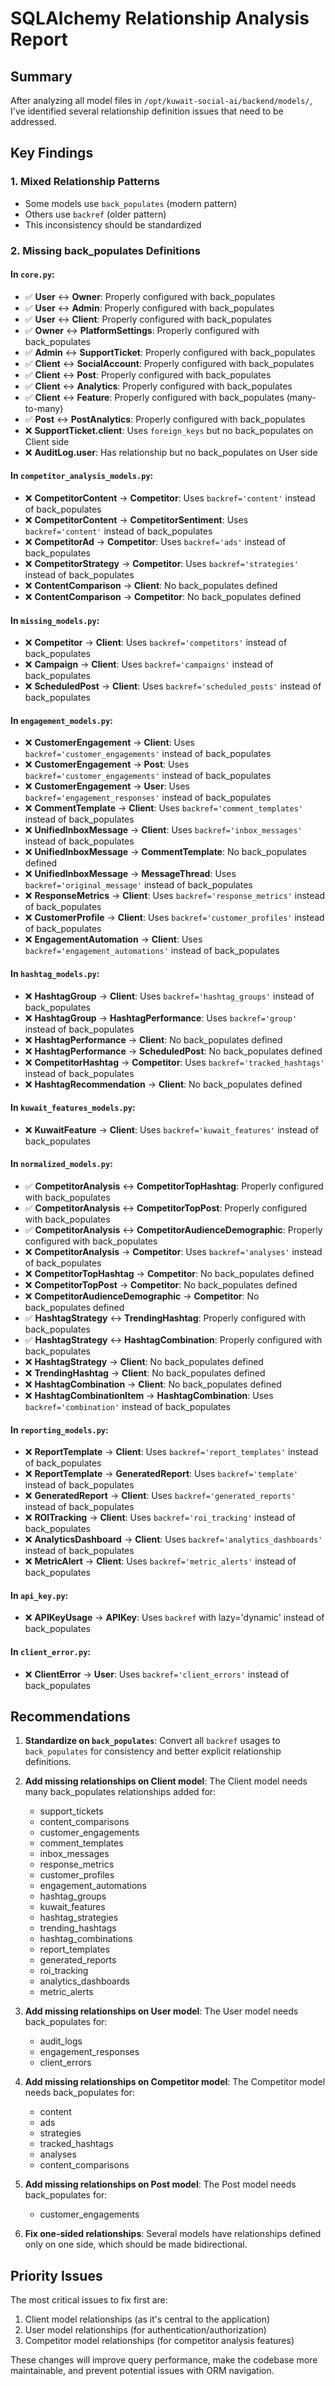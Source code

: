 # SQLAlchemy Relationship Analysis Report

## Summary

After analyzing all model files in `/opt/kuwait-social-ai/backend/models/`, I've identified several relationship definition issues that need to be addressed.

## Key Findings

### 1. **Mixed Relationship Patterns**
- Some models use `back_populates` (modern pattern)
- Others use `backref` (older pattern)
- This inconsistency should be standardized

### 2. **Missing back_populates Definitions**

#### In `core.py`:
- ✅ **User** ↔ **Owner**: Properly configured with back_populates
- ✅ **User** ↔ **Admin**: Properly configured with back_populates
- ✅ **User** ↔ **Client**: Properly configured with back_populates
- ✅ **Owner** ↔ **PlatformSettings**: Properly configured with back_populates
- ✅ **Admin** ↔ **SupportTicket**: Properly configured with back_populates
- ✅ **Client** ↔ **SocialAccount**: Properly configured with back_populates
- ✅ **Client** ↔ **Post**: Properly configured with back_populates
- ✅ **Client** ↔ **Analytics**: Properly configured with back_populates
- ✅ **Client** ↔ **Feature**: Properly configured with back_populates (many-to-many)
- ✅ **Post** ↔ **PostAnalytics**: Properly configured with back_populates
- ❌ **SupportTicket.client**: Uses `foreign_keys` but no back_populates on Client side
- ❌ **AuditLog.user**: Has relationship but no back_populates on User side

#### In `competitor_analysis_models.py`:
- ❌ **CompetitorContent** → **Competitor**: Uses `backref='content'` instead of back_populates
- ❌ **CompetitorContent** → **CompetitorSentiment**: Uses `backref='content'` instead of back_populates
- ❌ **CompetitorAd** → **Competitor**: Uses `backref='ads'` instead of back_populates
- ❌ **CompetitorStrategy** → **Competitor**: Uses `backref='strategies'` instead of back_populates
- ❌ **ContentComparison** → **Client**: No back_populates defined
- ❌ **ContentComparison** → **Competitor**: No back_populates defined

#### In `missing_models.py`:
- ❌ **Competitor** → **Client**: Uses `backref='competitors'` instead of back_populates
- ❌ **Campaign** → **Client**: Uses `backref='campaigns'` instead of back_populates
- ❌ **ScheduledPost** → **Client**: Uses `backref='scheduled_posts'` instead of back_populates

#### In `engagement_models.py`:
- ❌ **CustomerEngagement** → **Client**: Uses `backref='customer_engagements'` instead of back_populates
- ❌ **CustomerEngagement** → **Post**: Uses `backref='customer_engagements'` instead of back_populates
- ❌ **CustomerEngagement** → **User**: Uses `backref='engagement_responses'` instead of back_populates
- ❌ **CommentTemplate** → **Client**: Uses `backref='comment_templates'` instead of back_populates
- ❌ **UnifiedInboxMessage** → **Client**: Uses `backref='inbox_messages'` instead of back_populates
- ❌ **UnifiedInboxMessage** → **CommentTemplate**: No back_populates defined
- ❌ **UnifiedInboxMessage** → **MessageThread**: Uses `backref='original_message'` instead of back_populates
- ❌ **ResponseMetrics** → **Client**: Uses `backref='response_metrics'` instead of back_populates
- ❌ **CustomerProfile** → **Client**: Uses `backref='customer_profiles'` instead of back_populates
- ❌ **EngagementAutomation** → **Client**: Uses `backref='engagement_automations'` instead of back_populates

#### In `hashtag_models.py`:
- ❌ **HashtagGroup** → **Client**: Uses `backref='hashtag_groups'` instead of back_populates
- ❌ **HashtagGroup** → **HashtagPerformance**: Uses `backref='group'` instead of back_populates
- ❌ **HashtagPerformance** → **Client**: No back_populates defined
- ❌ **HashtagPerformance** → **ScheduledPost**: No back_populates defined
- ❌ **CompetitorHashtag** → **Competitor**: Uses `backref='tracked_hashtags'` instead of back_populates
- ❌ **HashtagRecommendation** → **Client**: No back_populates defined

#### In `kuwait_features_models.py`:
- ❌ **KuwaitFeature** → **Client**: Uses `backref='kuwait_features'` instead of back_populates

#### In `normalized_models.py`:
- ✅ **CompetitorAnalysis** ↔ **CompetitorTopHashtag**: Properly configured with back_populates
- ✅ **CompetitorAnalysis** ↔ **CompetitorTopPost**: Properly configured with back_populates
- ✅ **CompetitorAnalysis** ↔ **CompetitorAudienceDemographic**: Properly configured with back_populates
- ❌ **CompetitorAnalysis** → **Competitor**: Uses `backref='analyses'` instead of back_populates
- ❌ **CompetitorTopHashtag** → **Competitor**: No back_populates defined
- ❌ **CompetitorTopPost** → **Competitor**: No back_populates defined
- ❌ **CompetitorAudienceDemographic** → **Competitor**: No back_populates defined
- ✅ **HashtagStrategy** ↔ **TrendingHashtag**: Properly configured with back_populates
- ✅ **HashtagStrategy** ↔ **HashtagCombination**: Properly configured with back_populates
- ❌ **HashtagStrategy** → **Client**: No back_populates defined
- ❌ **TrendingHashtag** → **Client**: No back_populates defined
- ❌ **HashtagCombination** → **Client**: No back_populates defined
- ❌ **HashtagCombinationItem** → **HashtagCombination**: Uses `backref='combination'` instead of back_populates

#### In `reporting_models.py`:
- ❌ **ReportTemplate** → **Client**: Uses `backref='report_templates'` instead of back_populates
- ❌ **ReportTemplate** → **GeneratedReport**: Uses `backref='template'` instead of back_populates
- ❌ **GeneratedReport** → **Client**: Uses `backref='generated_reports'` instead of back_populates
- ❌ **ROITracking** → **Client**: Uses `backref='roi_tracking'` instead of back_populates
- ❌ **AnalyticsDashboard** → **Client**: Uses `backref='analytics_dashboards'` instead of back_populates
- ❌ **MetricAlert** → **Client**: Uses `backref='metric_alerts'` instead of back_populates

#### In `api_key.py`:
- ❌ **APIKeyUsage** → **APIKey**: Uses `backref` with lazy='dynamic' instead of back_populates

#### In `client_error.py`:
- ❌ **ClientError** → **User**: Uses `backref='client_errors'` instead of back_populates

## Recommendations

1. **Standardize on `back_populates`**: Convert all `backref` usages to `back_populates` for consistency and better explicit relationship definitions.

2. **Add missing relationships on Client model**: The Client model needs many back_populates relationships added for:
   - support_tickets
   - content_comparisons
   - customer_engagements
   - comment_templates
   - inbox_messages
   - response_metrics
   - customer_profiles
   - engagement_automations
   - hashtag_groups
   - kuwait_features
   - hashtag_strategies
   - trending_hashtags
   - hashtag_combinations
   - report_templates
   - generated_reports
   - roi_tracking
   - analytics_dashboards
   - metric_alerts

3. **Add missing relationships on User model**: The User model needs back_populates for:
   - audit_logs
   - engagement_responses
   - client_errors

4. **Add missing relationships on Competitor model**: The Competitor model needs back_populates for:
   - content
   - ads
   - strategies
   - tracked_hashtags
   - analyses
   - content_comparisons

5. **Add missing relationships on Post model**: The Post model needs back_populates for:
   - customer_engagements

6. **Fix one-sided relationships**: Several models have relationships defined only on one side, which should be made bidirectional.

## Priority Issues

The most critical issues to fix first are:
1. Client model relationships (as it's central to the application)
2. User model relationships (for authentication/authorization)
3. Competitor model relationships (for competitor analysis features)

These changes will improve query performance, make the codebase more maintainable, and prevent potential issues with ORM navigation.